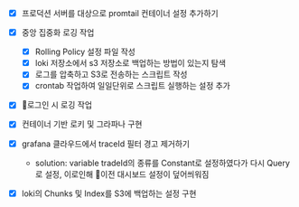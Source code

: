 - [x] 프로덕션 서버를 대상으로 promtail 컨테이너 설정 추가하기
- [x] 중앙 집중화 로깅 작업
	- [x] Rolling Policy 설정 파일 작성
	- [x] loki 저장소에서 s3 저장소로 백업하는 방법이 있는지 탐색
	- [x] 로그를 압축하고 S3로 전송하는 스크립트 작성
	- [x] crontab 작업하여 일일단위로 스크립트 실행하는 설정 추가
- [x] 로그인 시 로깅 작업
- [x] 컨테이너 기반 로키 및 그라파나 구현
- [x] grafana 클라우드에서 traceId 필터 경고 제거하기
	- solution: variable tradeId의 종류를 Constant로 설정하였다가 다시 Query로 설정, 이로인해 이전 대시보드 설정이 덮어씌워짐
- [x] loki의 Chunks 및 Index를 S3에 백업하는 설정 구현



